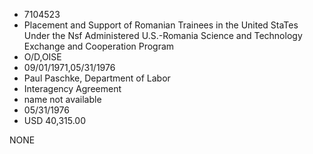 * 7104523
* Placement and Support of Romanian Trainees in the United StaTes Under the Nsf Administered          U.S.-Romania Science and Technology Exchange and  Cooperation Program
* O/D,OISE
* 09/01/1971,05/31/1976
* Paul Paschke, Department of Labor
* Interagency Agreement
*   name not available
* 05/31/1976
* USD 40,315.00

NONE